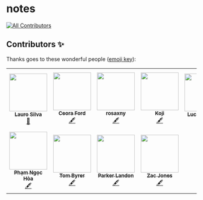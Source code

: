 # notes
<!-- ALL-CONTRIBUTORS-BADGE:START - Do not remove or modify this section -->
[![All Contributors](https://img.shields.io/badge/all_contributors-11-orange.svg?style=flat-square)](#contributors-)
<!-- ALL-CONTRIBUTORS-BADGE:END -->



## Contributors ✨

Thanks goes to these wonderful people ([emoji key](https://allcontributors.org/docs/en/emoji-key)):
<!-- ALL-CONTRIBUTORS-LIST:START - Do not remove or modify this section -->
<!-- prettier-ignore-start -->
<!-- markdownlint-disable -->
<table>
  <tr>
    <td align="center"><a href="https://laurosilva.com"><img src="https://avatars2.githubusercontent.com/u/57044804?v=4" width="100px;" alt=""/><br /><sub><b>Lauro Silva</b></sub></a><br /><a href="https://github.com/eggheadio/notes/pulls?q=is%3Apr+reviewed-by%3Alaurosilvacom" title="Reviewed Pull Requests">👀</a></td>
    <td align="center"><a href="https://github.com/ceoraford"><img src="https://avatars2.githubusercontent.com/u/41582216?v=4" width="100px;" alt=""/><br /><sub><b>Ceora Ford</b></sub></a><br /><a href="#content-ceoraford" title="Content">🖋</a></td>
    <td align="center"><a href="https://github.com/rosaxny"><img src="https://avatars2.githubusercontent.com/u/35818464?v=4" width="100px;" alt=""/><br /><sub><b>rosaxny</b></sub></a><br /><a href="#content-rosaxny" title="Content">🖋</a></td>
    <td align="center"><a href="https://kojikanao.netlify.app"><img src="https://avatars0.githubusercontent.com/u/474225?v=4" width="100px;" alt=""/><br /><sub><b>Koji</b></sub></a><br /><a href="#content-koji" title="Content">🖋</a></td>
    <td align="center"><a href="https://github.com/lsminter"><img src="https://avatars1.githubusercontent.com/u/26470581?v=4" width="100px;" alt=""/><br /><sub><b>Lucas Minter</b></sub></a><br /><a href="https://github.com/eggheadio/notes/pulls?q=is%3Apr+reviewed-by%3Alsminter" title="Reviewed Pull Requests">👀</a></td>
    <td align="center"><a href="https://twitter.com/learn_n_share"><img src="https://avatars1.githubusercontent.com/u/6245927?v=4" width="100px;" alt=""/><br /><sub><b>Amandeep Singh</b></sub></a><br /><a href="#content-plug-n-play" title="Content">🖋</a></td>
    <td align="center"><a href="https://github.com/mgrinthal"><img src="https://avatars3.githubusercontent.com/u/10216319?v=4" width="100px;" alt=""/><br /><sub><b>Michael Grinthal</b></sub></a><br /><a href="#content-mgrinthal" title="Content">🖋</a></td>
  </tr>
  <tr>
    <td align="center"><a href="http://thaycacac.me"><img src="https://avatars2.githubusercontent.com/u/29374426?v=4" width="100px;" alt=""/><br /><sub><b>Phạm Ngọc Hòa</b></sub></a><br /><a href="#content-thaycacac" title="Content">🖋</a></td>
    <td align="center"><a href="https://github.com/tomByrer"><img src="https://avatars2.githubusercontent.com/u/1308419?v=4" width="100px;" alt=""/><br /><sub><b>Tom Byrer</b></sub></a><br /><a href="#content-tomByrer" title="Content">🖋</a></td>
    <td align="center"><a href="https://github.com/ParkerGits"><img src="https://avatars3.githubusercontent.com/u/45955761?v=4" width="100px;" alt=""/><br /><sub><b>Parker Landon</b></sub></a><br /><a href="#content-ParkerGits" title="Content">🖋</a></td>
    <td align="center"><a href="https://zacjones.io"><img src="https://avatars2.githubusercontent.com/u/6188161?v=4" width="100px;" alt=""/><br /><sub><b>Zac Jones</b></sub></a><br /><a href="#content-zacjones93" title="Content">🖋</a></td>
  </tr>
</table>

<!-- markdownlint-enable -->
<!-- prettier-ignore-end -->
<!-- ALL-CONTRIBUTORS-LIST:END -->

<!-- ALL-CONTRIBUTORS-LIST:START - Do not remove or modify this section -->
<!-- prettier-ignore-start -->
<!-- markdownlint-disable -->
